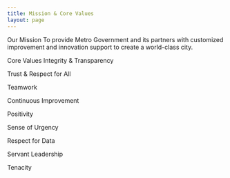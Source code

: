 ```yaml
---
title: Mission & Core Values
layout: page
---
```


Our Mission
To provide Metro Government and its partners with customized improvement and innovation support to create a world-class city.

Core Values
Integrity & Transparency

Trust & Respect for All

Teamwork

Continuous Improvement

Positivity

Sense of Urgency

Respect for Data

Servant Leadership

Tenacity                        
